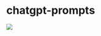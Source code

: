 # chatgpt-prompts



![](https://cdn.jsdelivr.net/gh/linyimin0812/chatgpt-prompt@v1.0.0/assets/usage.gif)